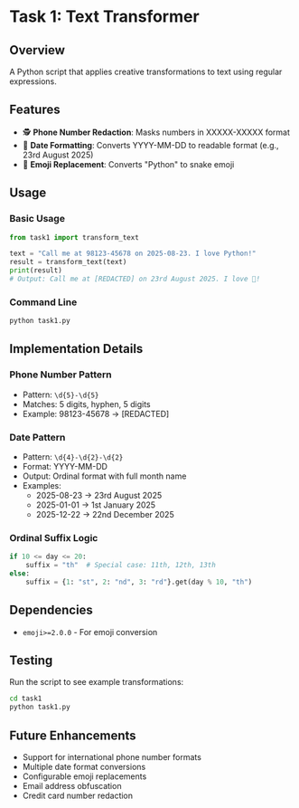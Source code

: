 # Task 1: Text Transformer

## Overview
A Python script that applies creative transformations to text using regular expressions.

## Features
- 🕵️ **Phone Number Redaction**: Masks numbers in XXXXX-XXXXX format
- 📅 **Date Formatting**: Converts YYYY-MM-DD to readable format (e.g., 23rd August 2025)
- 🐍 **Emoji Replacement**: Converts "Python" to snake emoji

## Usage

### Basic Usage
```python
from task1 import transform_text

text = "Call me at 98123-45678 on 2025-08-23. I love Python!"
result = transform_text(text)
print(result)
# Output: Call me at [REDACTED] on 23rd August 2025. I love 🐍!
```

### Command Line
```bash
python task1.py
```

## Implementation Details

### Phone Number Pattern
- Pattern: `\d{5}-\d{5}`
- Matches: 5 digits, hyphen, 5 digits
- Example: 98123-45678 → [REDACTED]

### Date Pattern
- Pattern: `\d{4}-\d{2}-\d{2}`
- Format: YYYY-MM-DD
- Output: Ordinal format with full month name
- Examples:
  - 2025-08-23 → 23rd August 2025
  - 2025-01-01 → 1st January 2025
  - 2025-12-22 → 22nd December 2025

### Ordinal Suffix Logic
```python
if 10 <= day <= 20:
    suffix = "th"  # Special case: 11th, 12th, 13th
else:
    suffix = {1: "st", 2: "nd", 3: "rd"}.get(day % 10, "th")
```

## Dependencies
- `emoji>=2.0.0` - For emoji conversion

## Testing
Run the script to see example transformations:
```bash
cd task1
python task1.py
```

## Future Enhancements
- Support for international phone number formats
- Multiple date format conversions
- Configurable emoji replacements
- Email address obfuscation
- Credit card number redaction
